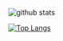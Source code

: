 ![github stats](https://github-readme-stats.vercel.app/api?username=dchicasduena&show_icons=true&hide_border=true&bg=0C0E12)

[![Top Langs](https://github-readme-stats.vercel.app/api/top-langs/?username=anuraghazra&layout=compact)](https://github.com/anuraghazra/github-readme-stats)
